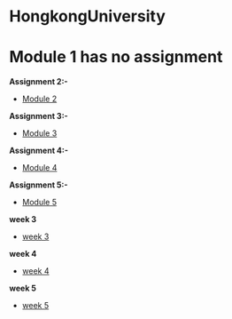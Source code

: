 # HongkongUniversity

# Module 1 has no assignment

**Assignment 2:-**

* [Module 2](https://prakashatma.github.io/HongkongUniversity/module2-solution/)


**Assignment 3:-**
* [Module 3](https://prakashatma.github.io/HongkongUniversity/module3-solution/)


**Assignment 4:-**
* [Module 4](https://prakashatma.github.io/HongkongUniversity/module4-solution/)

**Assignment 5:-**

* [Module 5](https://prakashatma.github.io/HongkongUniversity/module5-solution/)


**week 3**

* [week 3](https://prakashatma.github.io/HongkongUniversity/week-3/)


**week 4**

* [week 4](https://prakashatma.github.io/HongkongUniversity/week-4/)

**week 5**

* [week 5](https://prakashatma.github.io/HongkongUniversity/week-5_main/)
